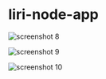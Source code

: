 # liri-node-app

![screenshot 8](https://user-images.githubusercontent.com/36138996/40337872-42d24d4a-5d2f-11e8-94d8-f5e55bef2b5c.png)

![screenshot 9](https://user-images.githubusercontent.com/36138996/40337892-6db42de4-5d2f-11e8-8593-289fd7912b11.png)

![screenshot 10](https://user-images.githubusercontent.com/36138996/40337894-71054992-5d2f-11e8-976e-7987af39b0cc.png)

